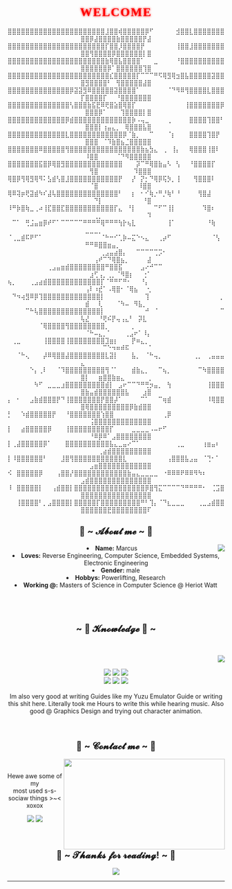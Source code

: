 <body>
  <center>
<h1 align="center" style="font-family: 'Metal Mania', cursive; text-transform: uppercase; letter-spacing: 2px; color: #ff0000; text-shadow: 0 0 5px #ff0000;">WELCOME</h1>

⣿⣿⣿⣿⣿⣿⣿⣿⣿⣿⣿⣿⣿⣿⣿⣿⣿⣿⣿⣿⣿⣿⣸⣿⣿⢾⣿⣿⣿⣿⣿⡿⠋⠀⠀⠀⠀⠀⣺⣿⣿⣇⣿⣿⣿⣿⣿⣿⣿⣿⣿⡿⣼⣿⣿⣿⣿⣷⣿⣿⣿⣿⣿⡟⣼
⣿⣿⣿⣿⣿⣿⣿⣿⣿⣿⣿⣿⣿⣿⣿⣿⣿⣿⣿⣿⣿⣿⡏⣿⣿⡸⣿⣿⣿⣿⡟⠀⠀⠀⠀⠀⠀⠀⢸⣿⣿⣸⣿⣿⣿⣿⣿⣿⣿⣿⣿⢻⣿⣿⣿⣿⡿⣿⣿⣿⣿⣿⣿⡇⣿
⣿⣿⣿⣿⣿⣿⣿⣿⣿⣿⣿⣿⣿⣿⣿⣿⣿⣿⣿⣿⣿⣿⣷⢿⣿⣧⣿⣿⣿⣿⠁⠀⠀⣀⠀⠀⠀⠀⠘⣿⣿⣿⣿⣿⣿⣿⣿⣿⣿⣿⣿⣿⣿⣿⣿⡿⠁⣿⣿⣿⣿⣿⣿⢹⣿
⣿⣿⣿⣿⣿⣿⣿⣿⣿⣿⣿⣿⣿⣿⣿⣿⣿⣿⣿⣿⣿⣿⣿⣎⣿⣿⣿⣿⣿⡏⠉⠉⠉⠛⠫⢿⣻⢿⣲⣿⣧⣿⣿⣿⣿⣿⣽⣿⣿⣿⣻⣿⣿⣿⣿⠃⠀⢻⣿⣿⣿⣿⣿⣼⣿
⣿⣿⣿⣿⣿⣿⣿⣿⣿⣿⣿⣿⣿⣿⡿⣽⣽⣻⠿⣿⣿⣿⣿⣿⣽⣿⣿⣿⣿⠁⠀⠀⠀⠀⠀⠀⠈⠙⠻⠿⢻⣿⣿⣿⣿⣇⣿⣿⣿⡏⣿⣿⣿⣿⡏⠀⠀⠘⣿⣿⣿⣿⣿⣿⣿
⣿⣿⣿⣿⣿⣿⣿⣿⣿⣿⣿⣿⣿⣿⢣⣿⣿⣿⣷⣯⣟⠿⢟⣿⣵⣿⢿⣿⡏⠀⠀⠀⠀⠀⠀⠀⠀⠀⠀⠀⢸⣿⣿⣿⣿⣿⣿⣿⡿⠀⣿⣿⣿⡿⠁⠀⠀⠀⢹⣿⣿⣿⣿⡇⣿
⣿⣿⣿⣿⣿⣿⣿⣿⣿⣿⣿⣿⣿⡿⣾⣿⣿⣿⣿⣿⣿⣿⣿⣿⣿⣿⣿⣿⡷⠠⢤⣀⠀⠀⠀⠀⢀⠀⠀⠀⠀⣿⣿⣿⣿⢹⣿⣿⠃⠀⣿⣿⣿⡇⢰⣤⣄⡀⠀⢿⣿⣿⣿⣧⣿
⣿⣿⣿⣿⣿⣿⣿⣿⣿⣿⣿⣿⣿⣇⣿⣿⣿⣿⣿⣿⣿⣿⣿⣿⣿⣿⡿⠈⣷⡀⠀⠀⠉⠀⠀⠀⠈⡆⠀⠀⠀⣿⣿⣿⣿⢹⣿⡟⠀⠀⣿⣿⣿⠀⠈⠹⣷⣿⣦⣈⣿⣿⣿⣿⣿
⣿⣿⣿⣿⣿⣿⣿⠿⣿⣿⣿⣿⣿⢻⣿⣿⣿⣿⣿⣿⣿⣿⣿⣿⣿⣿⣿⣿⣿⣿⣷⣦⣳⣄⠀⢀⠀⢸⡄⠀⠀⢿⣿⣿⣿⢸⣿⠇⠀⠀⠸⣿⣿⠀⠀⠀⠀⠈⠙⠻⣿⣿⣿⣿⣿
⣿⣿⣿⣿⣿⣿⣿⣯⣿⡿⢿⣿⣻⣿⣿⣿⣿⣿⣿⣿⣿⣿⣿⣿⣿⣿⠀⠀⠀⡽⠉⠛⢿⣿⣷⣤⠣⠀⢣⠀⠀⠘⣿⣿⣿⣿⡏⠀⠀⠀⠀⢻⣿⠀⠀⠀⠀⠀⠀⠀⠀⠹⣿⣿⣿
⢿⣿⡿⢻⢿⣻⢿⠻⠅⣣⣾⢣⣿⣸⣿⣿⣿⣿⣿⣿⣿⣿⣿⣿⣿⡟⠀⠀⡜⠀⡝⡂⠙⢿⡿⢯⡳⡀⢸⠀⠀⠀⢻⣿⣿⣿⠇⠀⠀⠀⠀⠈⣿⠀⠀⠀⠀⠀⠀⠀⠀⠀⠸⣿⣿
⢿⠿⢽⡶⢟⣽⣾⠳⠎⣼⢧⣿⣿⣿⣿⣿⣿⣿⣿⣿⣿⣿⣿⣿⣿⠃⠀⠀⡆⠀⠂⠊⢷⡐⠛⡘⢷⠃⠘⠀⠀⠀⠀⢻⣿⣼⠀⠀⠀⠀⠀⠀⠙⡇⠀⠀⠀⠀⠀⠀⠀⠀⠀⠘⣿
⠸⠛⡷⣿⢷⣀⢀⠴⢸⣏⣿⣿⣏⣿⣿⣿⣿⣿⣿⣿⣿⣿⣿⣿⡏⣄⠀⠘⡇⠀⠀⠀⠀⠉⠋⠉⢸⡇⠀⠀⠀⠀⠀⠀⠹⣿⠆⠀⠀⠀⠀⠀⢀⡀⠀⠀⠀⠀⠀⠀⠀⠀⠀⠀⠹
⠀⠉⠁⠀⢛⣨⣤⣶⡿⠞⠋⠁⠉⠉⠉⠉⠉⠛⠛⠛⠛⢿⠛⠛⠛⢳⡗⢦⣇⠀⠀⠀⠀⠀⠀⠀⢸⠁⠀⠀⠀⠀⠀⠀⠀⠘⢷⠀⠀⠀⣀⣀⣀⡀⠀⠀⠀⠀⠀⠀⠀⠀⠀⠀⠀
⠈⢀⣀⣾⠯⠟⠋⠁⠀⠀⠀⠀⠀⠀⠀⠀⠀⠀⠀⠀⠀⠈⠓⠒⠊⢁⡷⠤⣍⠑⠢⣄⠀⠀⢀⡴⠋⠀⠀⠀⠀⠀⠀⠀⠀⠀⠈⢣⠀⠀⠛⠛⠿⣿⣿⣶⣤⡀⠀⠀⠀⠀⠀⠀⠀
⠀⠀⠀⠀⠀⠀⠀⠀⠀⠀⠀⠀⠀⠀⠀⠀⠀⠀⠀⠀⠀⢀⣠⣤⣴⣿⡄⠀⠀⠉⠉⠉⠉⢉⡩⠂⠀⠀⠀⠀⠀⠀⠀⠀⠀⠀⠀⠀⠀⠀⠀⠀⢠⠞⠉⠙⢿⣿⣦⡀⠀⠀⠀⠀⣼
⠀⠀⠀⠀⠀⠀⠀⠀⠀⢀⣠⣤⣶⣾⣿⣿⣿⣿⣿⣿⣿⣿⠛⣿⣿⣯⠀⠀⠀⠀⣠⠔⠚⠉⠉⠀⠀⠀⠀⠀⠀⠀⠀⠀⠀⠀⠀⠀⠀⠀⠀⣰⢋⢠⡀⢀⡀⠈⠻⣿⡆⠀⠀⢐⠁
⢦⡀⠀⠀⠀⢀⣠⣴⣾⣿⣿⣿⣿⣿⣿⣿⣿⣿⣿⣿⣿⡏⠈⠛⠛⠋⠛⠂⠀⠀⠘⡄⠀⠀⠀⠀⠀⠀⠀⠀⠀⠀⠀⠀⠀⠀⠀⠀⠀⠀⢠⠇⠰⣞⠁⠠⢿⣿⠂⠈⢿⣦⠀⠀⢂
⠀⠙⠲⢴⣻⠿⡿⢹⣿⣿⣿⣿⣿⣿⣿⣿⣿⣿⣿⣿⣿⡇⠀⠀⠀⠀⠀⠀⠀⠀⠀⢹⠀⠀⠀⠀⠀⠀⠀⠀⠀⠀⠀⠀⠀⠀⠀⠀⡀⠀⣾⠀⠀⢇⠀⠀⠀⠈⠳⠤⠀⠻⣧⡀⠀
⠀⠀⠀⠀⠉⠓⢧⣿⣿⣿⣿⣿⣿⣿⣿⣿⣿⣿⣿⣿⣿⡇⠀⠀⠀⠀⠀⠀⠀⠀⠀⠚⠀⠈⠀⠀⠀⠀⠀⠀⠀⠀⠀⠀⠀⠀⠀⠀⠉⢧⣜⠀⠀⠘⢟⠮⡟⢤⢠⣄⠃⠀⡽⣇⠀
⠀⠀⠀⠀⠀⠀⠀⠈⢿⣿⣿⣿⣿⢻⣿⣿⣿⣿⣿⣿⣿⣿⡀⠀⠀⠀⠀⠀⡀⠀⠀⠀⠀⠀⠀⠀⠀⠀⠀⠀⠀⠀⠀⠀⠀⠀⠀⠀⠀⠀⠈⠓⠤⣄⡀⠁⠀⠀⠀⢀⣠⠖⠁⠸⡄
⠀⢀⣀⠀⠀⠀⠀⠀⢸⣿⣿⣿⣿⢸⣿⣿⣿⣿⣿⣿⣿⣿⣹⣶⡆⠀⠀⠀⡟⠶⣄⡀⠀⠀⠀⠀⠀⠀⠀⠀⠀⠀⠀⠀⠀⠀⠀⠀⠀⠀⠀⠀⠀⠀⠉⠑⠲⠶⠾⠯⠀⠀⠀⠀⠈
⠀⠀⠈⠓⢄⠀⠀⠀⡼⠿⢿⣿⣿⣼⣿⣿⣿⣿⣿⣿⣿⣿⣇⣽⡇⠀⠀⠀⣧⡀⠀⠈⠓⢤⡀⠀⠀⠀⠀⠀⠀⠀⢀⡀⠀⢀⣤⣤⣤⣄⠀⠀⠀⠀⠀⠀⠀⠀⠀⠀⠀⠀⠀⠀⠀
⠀⠀⠀⠀⠀⠑⡄⢀⠇⠀⠀⠈⠹⣿⣿⣿⣿⣿⣿⣿⣿⣿⢻⠈⠁⠀⠀⠀⣾⣷⣄⡀⠀⠀⠉⢦⡀⠀⠀⠀⠀⠀⠀⠉⠳⣿⣿⣿⣿⣿⡇⠀⠀⣶⣿⣿⣷⣶⣄⠀⠀⠀⠀⠀⢀
⠀⠀⠀⠀⠀⠀⠳⠋⠀⣀⣀⣀⣰⣿⣿⣿⣿⣿⣿⣿⣿⣿⣾⡇⠀⣠⠖⠉⠉⠙⠛⢛⡲⣤⡀⠀⢳⠀⠀⠀⠀⠀⠀⠀⠀⢸⣿⣿⣿⣿⣷⣤⣾⣿⣿⣿⣿⣿⣿⣧⠀⠀⠀⣰⣿
⡄⠀⠂⠀⠀⣠⣷⣾⣿⣿⣿⡟⠙⢸⣿⣿⣿⣿⣿⣿⣿⡟⣿⣿⡼⠁⠀⠀⠀⠀⠉⠁⠀⠀⠉⢶⣾⠀⠀⠀⠀⠀⠀⠀⠀⠸⢿⣿⣿⣿⢿⣿⣿⣿⣿⣿⣿⣿⣿⣿⡿⣷⣾⣿⣿
⡃⠀⠀⠱⣾⣿⣿⣿⣿⣿⡟⠀⠀⠘⣿⣿⣿⣿⣿⣿⣿⢱⣿⣿⠀⠀⠀⠀⠀⠀⠀⠀⠀⠀⠀⢀⡿⠀⠀⠀⠀⠀⠀⠀⠀⠀⠀⠀⠀⠀⠀⢨⣿⣿⣿⣿⣿⣿⣿⣿⣿⣿⣿⣿⣿
⡇⠀⠀⣴⣿⣿⣿⣿⣿⡿⠀⠀⠀⢸⣿⣿⣿⣿⣿⣿⣿⣿⣿⡏⠀⠀⠀⠀⣀⣀⣀⣀⠠⠤⠖⠋⠀⠀⠀⠀⠀⠀⠀⠀⠀⠀⠀⠀⠀⠀⠀⠘⠿⡿⠿⠁⣠⣿⣿⣿⣿⣿⣿⣿⣿
⡇⢀⣼⣿⣿⣿⣿⣿⡿⠁⠀⠀⠀⣿⣿⣿⣿⣿⣿⣿⣿⣿⣿⣧⣄⣀⣤⠔⠉⠁⠀⠀⠀⠀⠀⠀⠀⠀⢀⣀⠀⠀⠀⠀⢰⣶⣤⠆⠀⠀⠀⠀⠀⢀⣴⣾⣿⣿⣿⣿⣿⣿⣿⣿⣿
⡇⠸⣿⣿⣿⣿⣿⣿⠃⠀⠀⠀⣸⣿⢻⣿⣿⣿⣿⣿⣿⣿⣿⣿⣿⣿⣇⠀⠀⠀⠀⠀⠀⠀⠀⠀⢠⣿⣿⣿⣧⣠⣤⠀⠈⢙⠂⠁⠀⠀⠀⣠⣶⣿⣿⣿⣿⣿⣿⣿⣿⣿⣿⣿⣿
⠪⠀⣿⣿⣿⣿⣿⡿⠀⠀⠀⢠⣿⣿⡜⣿⣿⣿⣿⣿⣿⣿⣿⣿⣿⣿⣿⣷⣤⣄⣀⣀⣀⣀⠀⠐⠿⠿⠿⠟⠿⠿⠻⠳⠆⠀⠀⠀⠀⣠⣾⣿⣿⣿⣿⣿⣿⣿⣿⣿⣿⣿⣿⣿⣿
⠸⠀⣿⣿⣿⣿⣿⡇⠀⠀⢠⣾⣿⣿⡇⣿⣿⣿⣿⣿⣿⣿⣿⣿⣿⣿⣿⣿⣿⣿⣿⡿⣿⢻⣍⠉⠉⠉⠉⠙⠛⠛⠛⠛⠂⠀⢈⣩⣿⣿⣿⣿⣿⣿⣿⣿⣿⣿⣿⣿⣿⣿⣿⣿⣿
⠀⠀⢸⣿⣿⣿⣿⠃⡀⣠⣿⣿⣿⣿⡇⣿⣿⣿⣿⣿⡏⣿⣿⣿⣿⣿⣿⣿⣿⣿⠛⠃⢹⡄⠈⠙⣆⣀⣀⣀⠀⠀⠀⢀⣀⣠⣾⣿⣿⣿⣿⣿⣿⣿⣿⣟⣿⣿⣿⣿⣿⣿⣿⣿⠏
  <br>
<div align="center">

</div>
    <div align="center">
<!-- <img src="https://i.imgur.com/jx17oHT.gif"> -->
      </div>
<div>
<h2 align="center"> 🦊 ~ 𝓐𝓫𝓸𝓾𝓽 𝓶𝓮 ~ 🦊 </h2>
  <div align="center">
<img src="https://64.media.tumblr.com/e1f1c97123ae217eb731500e502e0083/tumblr_n9dxcikmIU1qc9zfzo7_r1_250.gif" align="right">
  </div>
<li>
 <b>Name:</b> Marcus</li>
<li>
<b>Loves:</b> Reverse Engineering, Computer Science, Embedded Systems, Electronic Engineering
</li>
<li>
<b>Gender:</b> male
</li>
<li>
<b>Hobbys:</b> Powerlifting, Research
</li>
<li>
<b>Working @:</b> Masters of Science in Computer Science @ Heriot Watt
</li>
<br><br><br>
</div>
<div>
<h2 align="center">            ~ 📇 𝓚𝓷𝓸𝔀𝓵𝓮𝓭𝓰𝓮 📇 ~</h2>
 <br>
<p>
  <div align="center">
<img src="https://i.pinimg.com/originals/8d/4b/77/8d4b77c44b7a68c0fd609411e2c0ec3c.gif" align="right">
  </div>
</div>
<div>
  <br>
<p align="center"><img src="https://img.shields.io/badge/adobe%20photoshop%20-%2331A8FF.svg?&style=for-the-badge&logo=adobe%20photoshop&logoColor=white"/> <img src="https://img.shields.io/badge/html5%20-%23E34F26.svg?&style=for-the-badge&logo=html5&logoColor=white"/> <img src="https://img.shields.io/badge/css3%20-%231572B6.svg?&style=for-the-badge&logo=css3&logoColor=white"/><br>
 <img src="https://img.shields.io/badge/node.js%20-%2343853D.svg?&style=for-the-badge&logo=node.js&logoColor=white"/> <img src="https://img.shields.io/badge/javascript%20-%23323330.svg?&style=for-the-badge&logo=javascript&logoColor=%23F7DF1E"/> <img src="https://img.shields.io/badge/git%20-%23F05033.svg?&style=for-the-badge&logo=git&logoColor=white"/> <br><br>
Im also very good at writing Guides like my Yuzu Emulator Guide or writing this shit here. Literally took me Hours to write this while hearing music. Also good @ Graphics Design and trying out character animation.
</p>
<br>
<h2 align="center">           📝 ~ 𝓒𝓸𝓷𝓽𝓪𝓬𝓽 𝓶𝓮 ~ 📝</h2>
  <div align="center">
<img src="https://i.imgur.com/KXx0cCx.gif" align="right" width="373.5px" height="208.5px">
  </div>
<br>
<p align="center">Hewe awe some of my <br>
most used s-s-sociaw things >~< xoxox</p>
<p align="center"><a href="https://twitter.com/Miellabun" target="_blank"><img src="https://img.shields.io/badge/PwoolPwatyAkwali%20-%231DA1F2.svg?&style=for-the-badge&logo=Twitter&logoColor=white"/></a> <a href="https://discord.me/cozythighs" target="_blank"><img src="https://img.shields.io/badge/CowzyThwighs%20-%237289DA.svg?&style=for-the-badge&logo=discord&logoColor=white"/></a></p>
</div>
<br>
<div>
<h2 align="center">💖 ~ 𝓣𝓱𝓪𝓷𝓴𝓼 𝓯𝓸𝓻 𝓻𝓮𝓪𝓭𝓲𝓷𝓰! ~ 💖</h2>
<div align="center">
<img src="https://i.imgur.com/tzYKRfd.gif">
</div>
<hr>
</div>
</div>
    </center>
</body>
